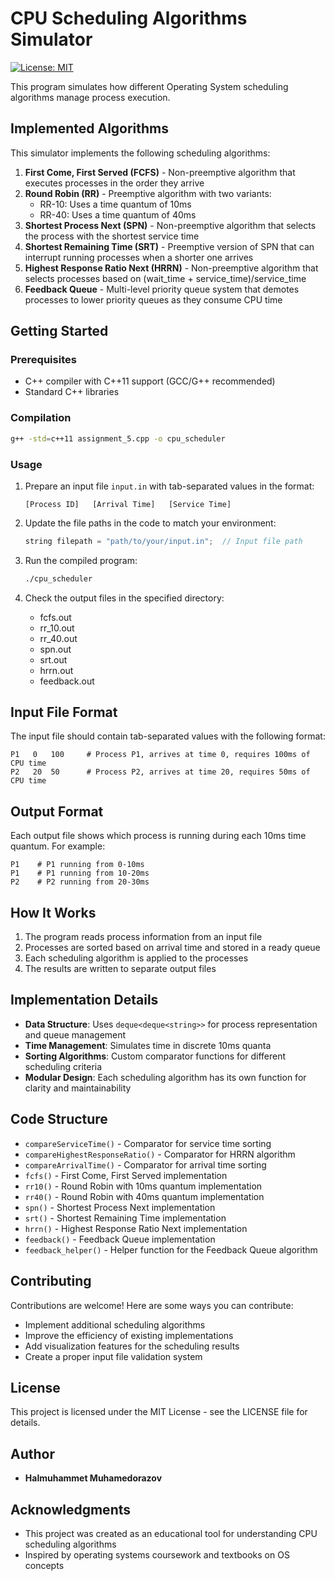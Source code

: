 # CPU Scheduling Algorithms Simulator

[![License: MIT](https://img.shields.io/badge/License-MIT-yellow.svg)](https://opensource.org/licenses/MIT)

This program simulates how different Operating System scheduling algorithms manage process execution.

## Implemented Algorithms

This simulator implements the following scheduling algorithms:

1. **First Come, First Served (FCFS)** - Non-preemptive algorithm that executes processes in the order they arrive
2. **Round Robin (RR)** - Preemptive algorithm with two variants:
   - RR-10: Uses a time quantum of 10ms
   - RR-40: Uses a time quantum of 40ms
3. **Shortest Process Next (SPN)** - Non-preemptive algorithm that selects the process with the shortest service time
4. **Shortest Remaining Time (SRT)** - Preemptive version of SPN that can interrupt running processes when a shorter one arrives
5. **Highest Response Ratio Next (HRRN)** - Non-preemptive algorithm that selects processes based on (wait_time + service_time)/service_time
6. **Feedback Queue** - Multi-level priority queue system that demotes processes to lower priority queues as they consume CPU time

## Getting Started

### Prerequisites

- C++ compiler with C++11 support (GCC/G++ recommended)
- Standard C++ libraries

### Compilation

```bash
g++ -std=c++11 assignment_5.cpp -o cpu_scheduler
```

### Usage

1. Prepare an input file `input.in` with tab-separated values in the format:
   ```
   [Process ID]   [Arrival Time]   [Service Time]
   ```

2. Update the file paths in the code to match your environment:
   ```cpp
   string filepath = "path/to/your/input.in";  // Input file path
   ```

3. Run the compiled program:
   ```bash
   ./cpu_scheduler
   ```

4. Check the output files in the specified directory:
   - fcfs.out
   - rr_10.out
   - rr_40.out
   - spn.out
   - srt.out
   - hrrn.out
   - feedback.out

## Input File Format

The input file should contain tab-separated values with the following format:

```
P1   0   100     # Process P1, arrives at time 0, requires 100ms of CPU time
P2   20  50      # Process P2, arrives at time 20, requires 50ms of CPU time
```

## Output Format

Each output file shows which process is running during each 10ms time quantum. For example:

```
P1    # P1 running from 0-10ms
P1    # P1 running from 10-20ms
P2    # P2 running from 20-30ms
```

## How It Works

1. The program reads process information from an input file
2. Processes are sorted based on arrival time and stored in a ready queue
3. Each scheduling algorithm is applied to the processes
4. The results are written to separate output files

## Implementation Details

- **Data Structure**: Uses `deque<deque<string>>` for process representation and queue management
- **Time Management**: Simulates time in discrete 10ms quanta
- **Sorting Algorithms**: Custom comparator functions for different scheduling criteria
- **Modular Design**: Each scheduling algorithm has its own function for clarity and maintainability

## Code Structure

- `compareServiceTime()` - Comparator for service time sorting
- `compareHighestResponseRatio()` - Comparator for HRRN algorithm
- `compareArrivalTime()` - Comparator for arrival time sorting
- `fcfs()` - First Come, First Served implementation
- `rr10()` - Round Robin with 10ms quantum implementation
- `rr40()` - Round Robin with 40ms quantum implementation
- `spn()` - Shortest Process Next implementation
- `srt()` - Shortest Remaining Time implementation
- `hrrn()` - Highest Response Ratio Next implementation
- `feedback()` - Feedback Queue implementation
- `feedback_helper()` - Helper function for the Feedback Queue algorithm

## Contributing

Contributions are welcome! Here are some ways you can contribute:

- Implement additional scheduling algorithms
- Improve the efficiency of existing implementations
- Add visualization features for the scheduling results
- Create a proper input file validation system

## License

This project is licensed under the MIT License - see the LICENSE file for details.

## Author

- **Halmuhammet Muhamedorazov**

## Acknowledgments

- This project was created as an educational tool for understanding CPU scheduling algorithms
- Inspired by operating systems coursework and textbooks on OS concepts

